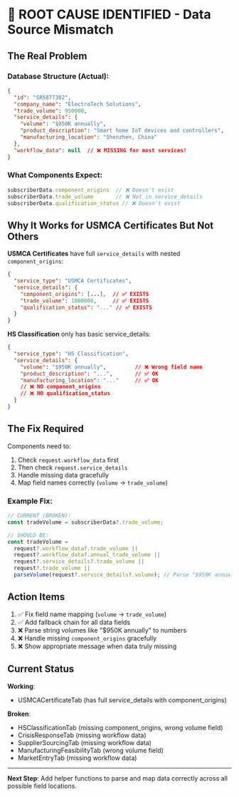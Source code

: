 # 🔴 ROOT CAUSE IDENTIFIED - Data Source Mismatch

## The Real Problem

### Database Structure (Actual):
```json
{
  "id": "SR5877382",
  "company_name": "ElectroTech Solutions",
  "trade_volume": 950000,
  "service_details": {
    "volume": "$950K annually",
    "product_description": "Smart home IoT devices and controllers",
    "manufacturing_location": "Shenzhen, China"
  },
  "workflow_data": null  // ❌ MISSING for most services!
}
```

### What Components Expect:
```javascript
subscriberData.component_origins  // ❌ Doesn't exist
subscriberData.trade_volume       // ❌ Not in service_details
subscriberData.qualification_status // ❌ Doesn't exist
```

## Why It Works for USMCA Certificates But Not Others

**USMCA Certificates** have full `service_details` with nested `component_origins`:
```json
{
  "service_type": "USMCA Certificates",
  "service_details": {
    "component_origins": [...],  // ✅ EXISTS
    "trade_volume": 1800000,     // ✅ EXISTS
    "qualification_status": "..." // ✅ EXISTS
  }
}
```

**HS Classification** only has basic service_details:
```json
{
  "service_type": "HS Classification",
  "service_details": {
    "volume": "$950K annually",         // ❌ Wrong field name
    "product_description": "...",       // ✅ OK
    "manufacturing_location": "..."     // ✅ OK
    // ❌ NO component_origins
    // ❌ NO qualification_status
  }
}
```

## The Fix Required

Components need to:
1. Check `request.workflow_data` first
2. Then check `request.service_details`
3. Handle missing data gracefully
4. Map field names correctly (`volume` → `trade_volume`)

### Example Fix:
```javascript
// CURRENT (BROKEN):
const tradeVolume = subscriberData?.trade_volume;

// SHOULD BE:
const tradeVolume =
  request?.workflow_data?.trade_volume ||
  request?.workflow_data?.annual_trade_volume ||
  request?.service_details?.trade_volume ||
  request?.trade_volume ||
  parseVolume(request?.service_details?.volume); // Parse "$950K annually"
```

## Action Items

1. ✅ Fix field name mapping (`volume` → `trade_volume`)
2. ✅ Add fallback chain for all data fields
3. ❌ Parse string volumes like "$950K annually" to numbers
4. ❌ Handle missing `component_origins` gracefully
5. ❌ Show appropriate message when data truly missing

## Current Status

**Working**:
- USMCACertificateTab (has full service_details with component_origins)

**Broken**:
- HSClassificationTab (missing component_origins, wrong volume field)
- CrisisResponseTab (missing workflow data)
- SupplierSourcingTab (missing workflow data)
- ManufacturingFeasibilityTab (wrong volume field)
- MarketEntryTab (missing workflow data)

---

**Next Step**: Add helper functions to parse and map data correctly across all possible field locations.